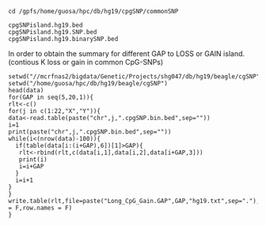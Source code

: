 
```
cd /gpfs/home/guosa/hpc/db/hg19/cpgSNP/commonSNP

cpgSNPisland.hg19.bed
cpgSNPisland.hg19.SNP.bed
cpgSNPisland.hg19.binarySNP.bed
```
In order to obtain the summary for different GAP to LOSS or GAIN island. (contious K loss or gain in common CpG-SNPs)
```
setwd("//mcrfnas2/bigdata/Genetic/Projects/shg047/db/hg19/beagle/cgSNP")
setwd("/home/guosa/hpc/db/hg19/beagle/cgSNP")
head(data)
for(GAP in seq(5,20,1)){
rlt<-c()
for(j in c(1:22,"X","Y")){
data<-read.table(paste("chr",j,".cpgSNP.bin.bed",sep=""))
i=1
print(paste("chr",j,".cpgSNP.bin.bed",sep=""))
while(i<(nrow(data)-100)){
  if(table(data[i:(i+GAP),6])[1]>GAP){
   rlt<-rbind(rlt,c(data[i,1],data[i,2],data[i+GAP,3]))
   print(i)
   i=i+GAP
  }
  i=i+1
}
}
write.table(rlt,file=paste("Long_CpG_Gain.GAP",GAP,"hg19.txt",sep="."),sep="\t",col.names = F,row.names = F)
}
````

